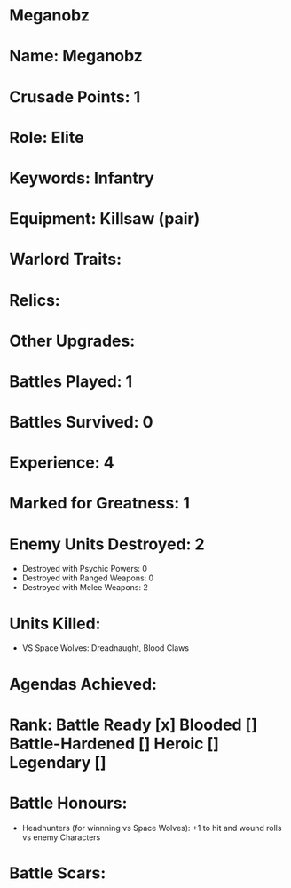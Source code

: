 # Meganobz

# Name: Meganobz
# Crusade Points: 1
# Role: Elite
# Keywords: Infantry
# Equipment: Killsaw (pair)
# Warlord Traits:
# Relics:
# Other Upgrades:

# Battles Played: 1
# Battles Survived: 0
# Experience: 4
# Marked for Greatness: 1 
# Enemy Units Destroyed: 2
  * Destroyed with Psychic Powers: 0 
  * Destroyed with Ranged Weapons: 0 
  * Destroyed with Melee Weapons: 2
# Units Killed: 
  * VS Space Wolves: Dreadnaught, Blood Claws
# Agendas Achieved:

# Rank: Battle Ready [x] Blooded [] Battle-Hardened [] Heroic [] Legendary []

# Battle Honours:
  * Headhunters (for winnning vs Space Wolves): +1 to hit and wound rolls vs enemy Characters
# Battle Scars:



